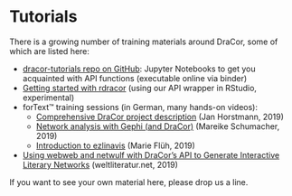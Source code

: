 <hgroup>
    <h1>Tutorials</h1>
</hgroup>

There is a growing number of training materials around DraCor, some of which are listed here:

* [dracor-tutorials repo on GitHub](https://github.com/dracor-org/dracor-tutorials): Jupyter Notebooks to get you acquainted with API functions (executable online via binder)
* [Getting started with rdracor](https://github.com/Pozdniakov/rdracor) (using our API wrapper in RStudio, experimental)
* forText™ training sessions (in German, many hands-on videos):
  * [Comprehensive DraCor project description](https://fortext.net/ressourcen/textsammlungen/dracor-drama-corpora-project) (Jan Horstmann, 2019)
  * [Network analysis with Gephi (and DraCor)](https://fortext.net/routinen/lerneinheiten/netzwerkanalyse-mit-gephi) (Mareike Schumacher, 2019)
  * [Introduction to ezlinavis](https://fortext.net/tools/tools/ezlinavis) (Marie Flüh, 2019)
* [Using webweb and netwulf with DraCor’s API to Generate Interactive Literary Networks](https://weltliteratur.net/netwulf-webweb/) (weltliteratur.net, 2019)

If you want to see your own material here, please drop us a line.
